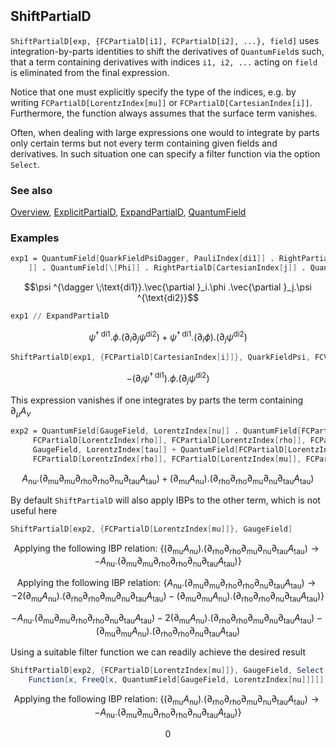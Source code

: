```mathematica
 
```

## ShiftPartialD

`ShiftPartialD[exp, {FCPartialD[i1], FCPartialD[i2], ...}, field]` uses integration-by-parts identities to shift the derivatives of `QuantumField`s such, that a term containing derivatives with indices `i1, i2, ...` acting on `field` is eliminated from the final expression.

Notice that one must explicitly specify the type of the indices, e.g. by writing `FCPartialD[LorentzIndex[mu]]` or `FCPartialD[CartesianIndex[i]]`. Furthermore, the function always assumes that the surface term vanishes.

Often, when dealing with large expressions one would to integrate by parts only certain terms but not every term containing given fields and derivatives. In such situation one can specify a filter function via the option `Select`.

### See also

[Overview](Extra/FeynCalc.md), [ExplicitPartialD](ExplicitPartialD.md), [ExpandPartialD](ExpandPartialD.md), [QuantumField](QuantumField.md)

### Examples

```mathematica
exp1 = QuantumField[QuarkFieldPsiDagger, PauliIndex[di1]] . RightPartialD[CartesianIndex[i 
    ]] . QuantumField[\[Phi]] . RightPartialD[CartesianIndex[j]] . QuantumField[QuarkFieldPsi, PauliIndex[di2]]
```

$$\psi ^{\dagger \;\text{di1}}.\vec{\partial }_i.\phi .\vec{\partial }_j.\psi ^{\text{di2}}$$

```mathematica
exp1 // ExpandPartialD
```

$$\psi ^{\dagger \;\text{di1}}.\phi .\left(\partial _i\partial _j\psi ^{\text{di2}}\right)+\psi ^{\dagger \;\text{di1}}.\left(\partial _i\phi \right).\left(\partial _j\psi ^{\text{di2}}\right)$$

```mathematica
ShiftPartialD[exp1, {FCPartialD[CartesianIndex[i]]}, QuarkFieldPsi, FCVerbose -> -1]
```

$$-\left(\partial _i\psi ^{\dagger \;\text{di1}}\right).\phi .\left(\partial _j\psi ^{\text{di2}}\right)$$

This expression vanishes if one integrates by parts the term containing $\partial_\mu A_\nu$

```mathematica
exp2 = QuantumField[GaugeField, LorentzIndex[nu]] . QuantumField[FCPartialD[LorentzIndex[mu]], FCPartialD[LorentzIndex[mu]], 
     FCPartialD[LorentzIndex[rho]], FCPartialD[LorentzIndex[rho]], FCPartialD[LorentzIndex[nu]], FCPartialD[LorentzIndex[tau]], 
     GaugeField, LorentzIndex[tau]] + QuantumField[FCPartialD[LorentzIndex[mu]], GaugeField, LorentzIndex[nu]] . QuantumField[FCPartialD[LorentzIndex[rho]], 
     FCPartialD[LorentzIndex[rho]], FCPartialD[LorentzIndex[mu]], FCPartialD[LorentzIndex[nu]], FCPartialD[LorentzIndex[tau]], GaugeField, LorentzIndex[tau]]
```

$$A_{\text{nu}}.\left(\partial _{\text{mu}}\partial _{\text{mu}}\partial _{\text{rho}}\partial _{\text{rho}}\partial _{\text{nu}}\partial _{\text{tau}}A_{\text{tau}}\right)+\left(\partial _{\text{mu}}A_{\text{nu}}\right).\left(\partial _{\text{rho}}\partial _{\text{rho}}\partial _{\text{mu}}\partial _{\text{nu}}\partial _{\text{tau}}A_{\text{tau}}\right)$$

By default `ShiftPartialD` will also apply IBPs to the other term, which is not useful here

```mathematica
ShiftPartialD[exp2, {FCPartialD[LorentzIndex[mu]]}, GaugeField]
```

$$\text{Applying the following IBP relation: }\left\{\left(\partial _{\text{mu}}A_{\text{nu}}\right).\left(\partial _{\text{rho}}\partial _{\text{rho}}\partial _{\text{mu}}\partial _{\text{nu}}\partial _{\text{tau}}A_{\text{tau}}\right)\to -A_{\text{nu}}.\left(\partial _{\text{mu}}\partial _{\text{mu}}\partial _{\text{rho}}\partial _{\text{rho}}\partial _{\text{nu}}\partial _{\text{tau}}A_{\text{tau}}\right)\right\}$$

$$\text{Applying the following IBP relation: }\left\{A_{\text{nu}}.\left(\partial _{\text{mu}}\partial _{\text{mu}}\partial _{\text{rho}}\partial _{\text{rho}}\partial _{\text{nu}}\partial _{\text{tau}}A_{\text{tau}}\right)\to -2 \left(\partial _{\text{mu}}A_{\text{nu}}\right).\left(\partial _{\text{rho}}\partial _{\text{rho}}\partial _{\text{mu}}\partial _{\text{nu}}\partial _{\text{tau}}A_{\text{tau}}\right)-\left(\partial _{\text{mu}}\partial _{\text{mu}}A_{\text{nu}}\right).\left(\partial _{\text{rho}}\partial _{\text{rho}}\partial _{\text{nu}}\partial _{\text{tau}}A_{\text{tau}}\right)\right\}$$

$$-A_{\text{nu}}.\left(\partial _{\text{mu}}\partial _{\text{mu}}\partial _{\text{rho}}\partial _{\text{rho}}\partial _{\text{nu}}\partial _{\text{tau}}A_{\text{tau}}\right)-2 \left(\partial _{\text{mu}}A_{\text{nu}}\right).\left(\partial _{\text{rho}}\partial _{\text{rho}}\partial _{\text{mu}}\partial _{\text{nu}}\partial _{\text{tau}}A_{\text{tau}}\right)-\left(\partial _{\text{mu}}\partial _{\text{mu}}A_{\text{nu}}\right).\left(\partial _{\text{rho}}\partial _{\text{rho}}\partial _{\text{nu}}\partial _{\text{tau}}A_{\text{tau}}\right)$$

Using a suitable filter function we can readily achieve the desired result

```mathematica
ShiftPartialD[exp2, {FCPartialD[LorentzIndex[mu]]}, GaugeField, Select -> 
    Function[x, FreeQ[x, QuantumField[GaugeField, LorentzIndex[nu]]]]]

```

$$\text{Applying the following IBP relation: }\left\{\left(\partial _{\text{mu}}A_{\text{nu}}\right).\left(\partial _{\text{rho}}\partial _{\text{rho}}\partial _{\text{mu}}\partial _{\text{nu}}\partial _{\text{tau}}A_{\text{tau}}\right)\to -A_{\text{nu}}.\left(\partial _{\text{mu}}\partial _{\text{mu}}\partial _{\text{rho}}\partial _{\text{rho}}\partial _{\text{nu}}\partial _{\text{tau}}A_{\text{tau}}\right)\right\}$$

$$0$$